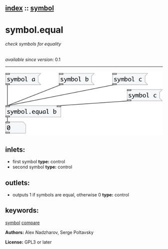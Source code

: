 [index](index.html) :: [symbol](category_symbol.html)
---

# symbol.equal

###### check symbols for equality

*available since version:* 0.1

---




[![example](../examples/img/symbol.equal.jpg)](../examples/pd/symbol.equal.pd)









## inlets:

* first symbol 
__type:__ control<br>
* second symbol 
__type:__ control<br>



## outlets:

* outputs 1 if symbols are equal, otherwise 0
__type:__ control<br>



## keywords:

[symbol](keywords/symbol.html)
[compare](keywords/compare.html)






**Authors:** Alex Nadzharov, Serge Poltavsky




**License:** GPL3 or later





